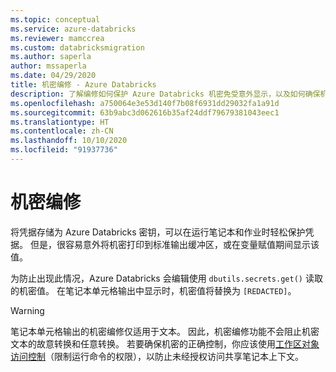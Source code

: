 ```yaml
---
ms.topic: conceptual
ms.service: azure-databricks
ms.reviewer: mamccrea
ms.custom: databricksmigration
ms.author: saperla
author: mssaperla
ms.date: 04/29/2020
title: 机密编修 - Azure Databricks
description: 了解编修如何保护 Azure Databricks 机密免受意外显示，以及如何确保机密的正确控制。
ms.openlocfilehash: a750064e3e53d140f7b08f6931dd29032fa1a91d
ms.sourcegitcommit: 63b9abc3d062616b35af24ddf79679381043eec1
ms.translationtype: HT
ms.contentlocale: zh-CN
ms.lasthandoff: 10/10/2020
ms.locfileid: "91937736"
---
```

# <a name="secret-redaction"></a>机密编修

将凭据存储为 Azure Databricks 密钥，可以在运行笔记本和作业时轻松保护凭据。
但是，很容易意外将机密打印到标准输出缓冲区，或在变量赋值期间显示该值。

为防止出现此情况，Azure Databricks 会编辑使用 `dbutils.secrets.get()` 读取的机密值。 在笔记本单元格输出中显示时，机密值将替换为 `[REDACTED]`。

> [!WARNING]
>
> 笔记本单元格输出的机密编修仅适用于文本。 因此，机密编修功能不会阻止机密文本的故意转换和任意转换。 若要确保机密的正确控制，你应该使用[工作区对象访问控制](../access-control/workspace-acl.md)（限制运行命令的权限），以防止未经授权访问共享笔记本上下文。